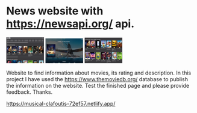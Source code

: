 # News website with https://newsapi.org/ api.

<img src="./img/start.png" width="100">
<img src="./img/modal.png" width="100">
<img src="./img/category.png" width="100">

Website to find information about movies, its rating and description. In this project I have used the https://www.themoviedb.org/ database to publish the information on the website. Test the finished page and please provide feedback. Thanks.

https://musical-clafoutis-72ef57.netlify.app/
